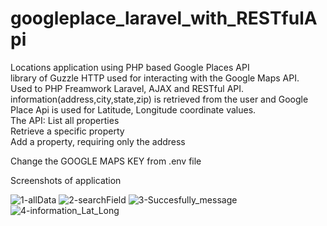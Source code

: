 # googleplace_laravel_with_RESTfulApi
Locations application using PHP based Google Places API<br>
library of Guzzle HTTP used for interacting with the Google Maps API.<br>
Used to PHP Freamwork Laravel, AJAX and RESTful API.<br>
information(address,city,state,zip) is retrieved from the user and Google Place Api is used for Latitude, Longitude coordinate values.<br>
The API:
List all properties<br>
Retrieve a specific property<br>
Add a property, requiring only the address<br>

Change the GOOGLE MAPS KEY from .env file

Screenshots of application

![1-allData](https://user-images.githubusercontent.com/9948191/55423714-25861180-5587-11e9-9a34-b830f4684a16.png)
![2-searchField](https://user-images.githubusercontent.com/9948191/55423769-46e6fd80-5587-11e9-8bff-bdc455cf8ec3.png)
![3-Succesfully_message](https://user-images.githubusercontent.com/9948191/55423785-50706580-5587-11e9-97bd-dab4f16a4dad.png)
![4-information_Lat_Long](https://user-images.githubusercontent.com/9948191/55423794-56664680-5587-11e9-8e07-6bcae8624536.png)

